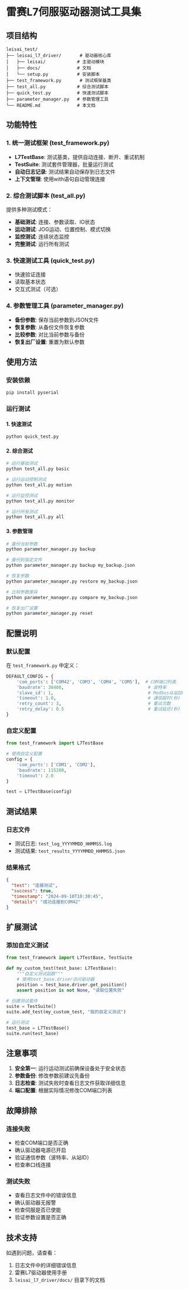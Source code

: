 # 雷赛L7伺服驱动器测试工具集

## 项目结构

```
leisai_test/
├── leisai_l7_driver/       # 驱动器核心库
│   ├── leisai/            # 主驱动模块
│   ├── docs/              # 文档
│   └── setup.py           # 安装脚本
├── test_framework.py       # 测试框架基类
├── test_all.py            # 综合测试脚本
├── quick_test.py          # 快速测试脚本
├── parameter_manager.py   # 参数管理工具
└── README.md              # 本文档
```

## 功能特性

### 1. 统一测试框架 (test_framework.py)
- **L7TestBase**: 测试基类，提供自动连接、断开、重试机制
- **TestSuite**: 测试套件管理器，批量运行测试
- **自动日志记录**: 测试结果自动保存到日志文件
- **上下文管理**: 使用with语句自动管理连接

### 2. 综合测试脚本 (test_all.py)
提供多种测试模式：
- **基础测试**: 连接、参数读取、IO状态
- **运动测试**: JOG运动、位置控制、模式切换
- **监控测试**: 连续状态监控
- **完整测试**: 运行所有测试

### 3. 快速测试工具 (quick_test.py)
- 快速验证连接
- 读取基本状态
- 交互式测试（可选）

### 4. 参数管理工具 (parameter_manager.py)
- **备份参数**: 保存当前参数到JSON文件
- **恢复参数**: 从备份文件恢复参数
- **比较参数**: 对比当前参数与备份
- **恢复出厂设置**: 重置为默认参数

## 使用方法

### 安装依赖
```bash
pip install pyserial
```

### 运行测试

#### 1. 快速测试
```bash
python quick_test.py
```

#### 2. 综合测试
```bash
# 运行基础测试
python test_all.py basic

# 运行运动控制测试
python test_all.py motion

# 运行监控测试
python test_all.py monitor

# 运行所有测试
python test_all.py all
```

#### 3. 参数管理
```bash
# 备份当前参数
python parameter_manager.py backup

# 备份到指定文件
python parameter_manager.py backup my_backup.json

# 恢复参数
python parameter_manager.py restore my_backup.json

# 比较参数差异
python parameter_manager.py compare my_backup.json

# 恢复出厂设置
python parameter_manager.py reset
```

## 配置说明

### 默认配置
在 `test_framework.py` 中定义：
```python
DEFAULT_CONFIG = {
    'com_ports': ['COM42', 'COM3', 'COM4', 'COM5'],  # COM端口列表
    'baudrate': 38400,                                # 波特率
    'slave_id': 1,                                    # Modbus从站ID
    'timeout': 1.0,                                   # 通信超时(秒)
    'retry_count': 3,                                 # 重试次数
    'retry_delay': 0.5                                # 重试延迟(秒)
}
```

### 自定义配置
```python
from test_framework import L7TestBase

# 使用自定义配置
config = {
    'com_ports': ['COM1', 'COM2'],
    'baudrate': 115200,
    'timeout': 2.0
}

test = L7TestBase(config)
```

## 测试结果

### 日志文件
- 测试日志: `test_log_YYYYMMDD_HHMMSS.log`
- 测试结果: `test_results_YYYYMMDD_HHMMSS.json`

### 结果格式
```json
{
  "test": "连接测试",
  "success": true,
  "timestamp": "2024-09-10T10:30:45",
  "details": "成功连接到COM42"
}
```

## 扩展测试

### 添加自定义测试
```python
from test_framework import L7TestBase, TestSuite

def my_custom_test(test_base: L7TestBase):
    """自定义测试函数"""
    # 使用test_base.driver访问驱动器
    position = test_base.driver.get_position()
    assert position is not None, "读取位置失败"
    
# 创建测试套件
suite = TestSuite()
suite.add_test(my_custom_test, "我的自定义测试")

# 运行测试
test_base = L7TestBase()
suite.run(test_base)
```

## 注意事项

1. **安全第一**: 运行运动测试前确保设备处于安全状态
2. **参数备份**: 修改参数前建议先备份
3. **日志检查**: 测试失败时查看日志文件获取详细信息
4. **端口配置**: 根据实际情况修改COM端口列表

## 故障排除

### 连接失败
- 检查COM端口是否正确
- 确认驱动器电源已开启
- 验证通信参数（波特率、从站ID）
- 检查串口线连接

### 测试失败
- 查看日志文件中的错误信息
- 确认驱动器无报警
- 检查伺服是否已使能
- 验证参数设置是否正确

## 技术支持

如遇到问题，请查看：
1. 日志文件中的详细错误信息
2. 雷赛L7驱动器使用手册
3. `leisai_l7_driver/docs/` 目录下的文档